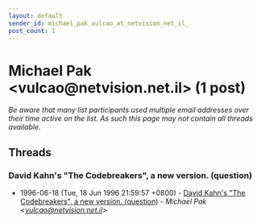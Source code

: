 ```yaml
---
layout: default
sender_id: michael_pak_vulcao_at_netvision_net_il_
post_count: 1
---
```


# Michael Pak <vulcao<span>@</span>netvision.net.il> (1 post)

_Be aware that many list participants used multiple email addresses over their time active on the list. As such this page may not contain all threads available._

## Threads

### David Kahn's "The Codebreakers", a new version. (question)
+ 1996-06-18 (Tue, 18 Jun 1996 21:59:57 +0800) - [David Kahn's "The Codebreakers", a new version. (question)](/archive/1996/06/f0b8dc11384b71e9676fb9d05e39327bfdd01f39b6c4ca668bed3d321b56acf3) - _Michael Pak \<vulcao@netvision.net.il\>_

